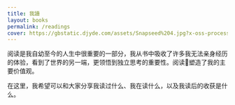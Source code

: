 ```yaml
---
title: 我讀
layout: books
permalink: /readings
cover: https://gbstatic.djyde.com/assets/Snapseed%204.jpg?x-oss-process=style/80
---
```


阅读是我自幼至今的人生中很重要的一部分，我从书中吸收了许多我无法亲身经历的体验，看到了世界的另一端，更领悟到独立思考的重要性。阅读塑造了我的主要价值观。

<!-- 在互联网时代，坚持深度阅读不是一件易事，它是一种 [延迟满足](https://wiki.mbalib.com/wiki/延迟满足实验)。 -->

在这里，我希望可以和大家分享我读过什么、我在读什么，以及我读后的收获是什么。